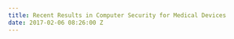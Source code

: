 ```yaml
---
title: Recent Results in Computer Security for Medical Devices
date: 2017-02-06 08:26:00 Z
---
```


